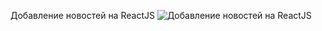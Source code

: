 Добавление новостей на ReactJS 
![Добавление новостей на ReactJS](https://github.com/DenysSidorov/NodeJS-Rest-Api-with-Mongo-l7/raw/master/r1.jpg)

